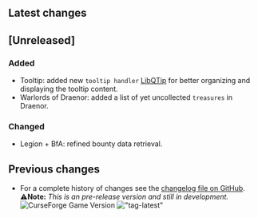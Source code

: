## Latest changes

[//]: <> (Rendered badges - Unfortunately most addon hosting websites do not support badges directly, but)
[//]: <> (fortunately GitHub renders them as images)

<!-- !["Latest"](https://camo.githubusercontent.com/ea5b7c2a899ef2a99cf6f7954a1ecd1e3c0d2c5d5175d2b5976f40bba072820c/68747470733a2f2f696d672e736869656c64732e696f2f62616467652f576f572d2d72657461696c2d31302e322e352d2532334631363433363f6c6f676f3d6375727365666f726765 "Latest Release") !["WoW-retail"](https://camo.githubusercontent.com/4e04f98cbe569df10be9428bcc026243ea70787566e7b55718534c4e8e45a072/68747470733a2f2f696d672e736869656c64732e696f2f62616467652f7461672d76302e32312e312d696e666f726d6174696f6e616c3f6c6f676f3d476974487562 "Supported Game Version") -->

## [Unreleased]

### Added

* Tooltip: added new `tooltip handler` [LibQTip](https://www.curseforge.com/wow/addons/libqtip-1-0) for better organizing and displaying the tooltip content.
* Warlords of Draenor: added a list of yet uncollected `treasures` in Draenor.

### Changed

* Legion + BfA: refined bounty data retrieval.
&nbsp;  

## Previous changes

* For a complete history of changes see the [changelog file on GitHub](https://github.com/erglo/mission-report-button-plus/blob/main/CHANGELOG.md "CHANGELOG.md").
&nbsp;  
⚠️**Note:** _This is an pre-release version and still in development._  
![CurseForge Game Version](https://img.shields.io/badge/WoW--retail-10.2.5-%23F16436?logo=curseforge "Game Version")
!["tag-latest"](https://img.shields.io/badge/tag-v0.22.0-informational?logo=GitHub "Pre-Release Version")
